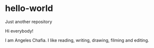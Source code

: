 # hello-world
Just another repository

Hi everybody!

I am Angeles Chafia. I like reading, writing, drawing, filming and editing.
